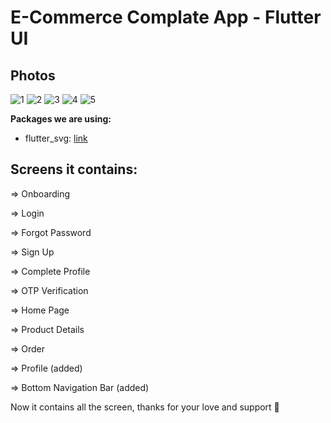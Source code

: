 # E-Commerce Complate App - Flutter UI 

 ## Photos

![1](https://user-images.githubusercontent.com/36547894/102724219-c77afe00-4316-11eb-8808-34e36b747fb1.png)
![2](https://user-images.githubusercontent.com/36547894/102724222-c8ac2b00-4316-11eb-8401-11b6a703f26e.png)
![3](https://user-images.githubusercontent.com/36547894/102724213-c34ee080-4316-11eb-82a9-436139940afd.png)
![4](https://user-images.githubusercontent.com/36547894/102724216-c4800d80-4316-11eb-9b44-8be15ebd380a.png)
![5](https://user-images.githubusercontent.com/36547894/102724218-c5b13a80-4316-11eb-80f4-3fd77b99d43b.png)




**Packages we are using:**

- flutter_svg: [link](https://pub.dev/packages/flutter_svg)


## Screens it contains:

=> Onboarding

=> Login

=> Forgot Password

=> Sign Up

=> Complete Profile

=> OTP Verification

=> Home Page

=> Product Details

=> Order

=> Profile (added)

=> Bottom Navigation Bar (added)

Now it contains all the screen, thanks for your love and support 🙏 

